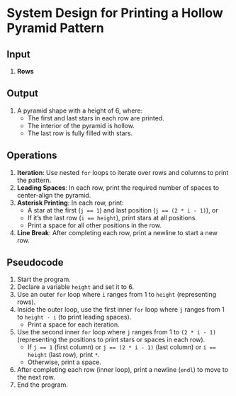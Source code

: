 # System Design for Printing a Hollow Pyramid Pattern

## Input
1. **Rows**

## Output
1. A pyramid shape with a height of 6, where:
   - The first and last stars in each row are printed.
   - The interior of the pyramid is hollow.
   - The last row is fully filled with stars.

## Operations
1. **Iteration**: Use nested `for` loops to iterate over rows and columns to print the pattern.
2. **Leading Spaces**: In each row, print the required number of spaces to center-align the pyramid.
3. **Asterisk Printing**: In each row, print:
   - A star at the first (`j == 1`) and last position (`j == (2 * i - 1)`), or
   - If it’s the last row (`i == height`), print stars at all positions.
   - Print a space for all other positions in the row.
4. **Line Break**: After completing each row, print a newline to start a new row.

## Pseudocode
1. Start the program.
2. Declare a variable `height` and set it to 6.
3. Use an outer `for` loop where `i` ranges from 1 to `height` (representing rows).
4. Inside the outer loop, use the first inner `for` loop where `j` ranges from 1 to `height - i` (to print leading spaces).
   - Print a space for each iteration.
5. Use the second inner `for` loop where `j` ranges from 1 to `(2 * i - 1)` (representing the positions to print stars or spaces in each row).
   - If `j == 1` (first column) or `j == (2 * i - 1)` (last column) or `i == height` (last row), print `*`.
   - Otherwise, print a space.
6. After completing each row (inner loop), print a newline (`endl`) to move to the next row.
7. End the program.
